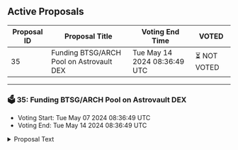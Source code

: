## Active Proposals

| Proposal ID | Proposal Title | Voting End Time | VOTED |
|-------------|----------------|-----------------|-------|
| 35 | Funding BTSG/ARCH Pool on Astrovault DEX | Tue May 14 2024 08:36:49 UTC | ⏳ NOT VOTED |

---

### 🗳 35: Funding BTSG/ARCH Pool on Astrovault DEX
- Voting Start: Tue May 07 2024 08:36:49 UTC
- Voting End: Tue May 14 2024 08:36:49 UTC

<details>
<summary>Proposal Text</summary>
 
We, the BitSong Team, hereby present a formal proposal to the BitSong Network Governance for the creation of a new liquidity pool on Astrovault DEX, named ARCH/BTSG. This proposal seeks to leverage the strengths of our community and enhance the liquidity and accessibility of BitSong's native token, BTSG, through collaborative efforts.nn## OverviewnnThe purpose of this proposal is to establish a new liquidity pool on Astrovault DEX in collaboration with the Archway Team and Astrovault Team. This pool will pair BTSG with ARCH, the native token of the Archway Foundation, thereby providing users with additional trading options and liquidity. To facilitate this initiative, we are requesting 2 million BTSG from the Community Pool.nn### Team that will manage the fundsn* Angelo Recca / Co-Founder and main developer at BitSongn* Iulian Anghelin / Co-Founder and GM at BitSongn* Jad - Archway Foundationn* Ethan Illingworth - Archway Liquidity Counciln* Eric Waisanen | Astrovault representativennThe funds will be allocated into the BitSong Team wallet 1st, and then will be moved to the Archway multisig.nn### The wallet to be funded isnbitsong166d42nyufxrh3jps5wx3egdkmvvg7jl6k33yutnn### The multisig wallet to be used for the pool isnarchway16j6sx4kpyn5d2jmpaxlj4k0hhytqm28c93pnvdynmapks29m0l9sdju2pynn## Benefits of Creating the ARCH/BTSG Poolnn- **Increased Liquidity**: By creating a pool on Astrovault DEX, we aim to significantly increase the liquidity of BTSG, thereby enhancing the trading experience for our community members. Increased liquidity can lead to reduced slippage and improved price stability, ultimately benefiting all participants in the ecosystem.n- **Perpetual Incentives**: gives the opportunity for BTSG holders to participate in DeFi and earn yield while keeping tokens liquid.n- **Diversification of Market Presence**: Establishing a presence on Astrovault DEX diversifies our market exposure and reduces reliance on any single exchange. This also increases visibility and accessibility for traders across different platforms.n- **Collaborative Efforts**: This initiative represents a collaborative effort between BitSong and the Archway Team and Astrovault Team, showcasing our commitment to fostering cooperation within the blockchain ecosystem. By pooling our resources and expertise, we can achieve shared goals and unlock new opportunities for growth and innovation.nn## Structure of the Liquidity PoolnThe liquidity for the ARCH - BTSG pool will be provided in equal parts by the BitSong Team and the Archway Team, totaling 2 million BTSG on our side and the respective collateral, approximately 170,000 ARCH (at april 5th, 2024) on the Archway team side. These funds will be sourced from the Community Pool, and their usage will be subject to approval by the BitSong Network Governance through a voting process.nnThe liquidity will be held in a 3/5 multi-signature wallet, ensuring security and decentralization. The wallet will have the following signer structure:nn* 1 signer from the Archway Foundationn* 1 community signer from the Archway Liquidity Counciln* 1 signer from the Astrovault Teamn* 2 signers from the BitSong TeamnnThis multi-signature setup ensures that no single entity has control over the entire liquidity pool, promoting decentralization and security.nn- **Voting YES**: you agree with funding the BitSong Team with 2,000,000 BTSG from the community pool for the aforementioned purpose.n- **Voting NO**: you disagree with funding the BitSong Team with 2,000,000 BTSG from the community pool.n- **Voting NOWITHVETO**: you express that you consider this proposal malicious or harmful and would like to see depositors penalized by revocation of the deposit, which contributes towards an automatic ⅓ veto threshold.n- **ABSTAIN**: you formally decline to vote either for or against the proposal but want to contribute to the quorum.
</details>
